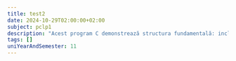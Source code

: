 ```yaml
---
title: test2
date: 2024-10-29T02:00:00+02:00
subject: pclp1
description: "Acest program C demonstrează structura fundamentală: includerea antetului standard `stdio.h`, funcția `main` ca punct de intrare și `printf` pentru afișarea textului, returnând 0 la finalizare."
tags: []
uniYearAndSemester: 11
---
```


